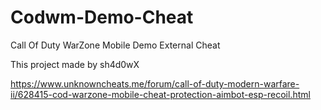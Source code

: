 # Codwm-Demo-Cheat
Call Of Duty WarZone Mobile Demo External Cheat

This project made by sh4d0wX 

https://www.unknowncheats.me/forum/call-of-duty-modern-warfare-ii/628415-cod-warzone-mobile-cheat-protection-aimbot-esp-recoil.html
